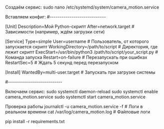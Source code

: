 Создаём сервис:
sudo nano /etc/systemd/system/camera_motion.service

Вставляем конфиг:
#----------------------------

[Unit]
Description=Мой Python-скрипт
After=network.target  # Зависимости (например, ждём загрузки сети)

[Service]
Type=simple
User=username       # Пользователь, от которого запускается скрипт
WorkingDirectory=/path/to/script  # Директория, где лежит скрипт
ExecStart=/usr/bin/python3 /path/to/script/your_script.py  # Команда запуска
Restart=on-failure  # Перезапускать при ошибках
RestartSec=5        # Ждать 5 секунд перед перезапуском

[Install]
WantedBy=multi-user.target  # Запускать при загрузке системы


#---------------------------

Включаем сервис:
sudo systemctl daemon-reload
sudo systemctl enable camera_motion.service
sudo systemctl start camera_motion.service

Проверка работы
journalctl -u camera_motion.service -f  # Логи в реальном времени
cat /var/log/camera_motion.log          # Файловые логи

pip install -r requirements.txt
